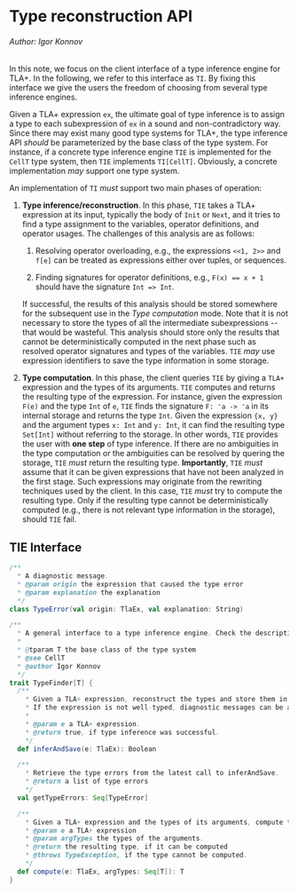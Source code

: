 Type reconstruction API
=======================

###### Author: Igor Konnov

In this note, we focus on the client interface of a type inference engine for TLA+.
In the following, we refer to this interface as ``TI``.
By fixing this interface we give the users the freedom of choosing from several
type inference engines.

Given a TLA+ expression ``ex``, the ultimate goal of type inference is to assign a type
to each subexpression of ``ex`` in a sound and non-contradictory way. Since there may exist
many good type systems for TLA+, the type inference API _should_ be parameterized by the
base class of the type system. For instance, if a concrete type inference engine ``TIE`` is
implemented for the ``CellT`` type system, then ``TIE`` implements ``TI[CellT]``. Obviously,
a concrete implementation _may_ support one type system.

An implementation of ``TI`` _must_ support two main phases of operation:

1. **Type inference/reconstruction**. In this phase, ``TIE`` takes a TLA+ expression
  at its input, typically the body of ``Init`` or ``Next``, and it tries to find a type
  assignment to the variables, operator definitions, and operator usages. The challenges of
  this analysis are as follows:
   
   1. Resolving operator overloading, e.g., the expressions ``<<1, 2>>`` and ``f[e]``
    can be treated as expressions either over tuples, or sequences.
   
   1. Finding signatures for operator definitions, e.g., ``F(x) == x + 1`` should have
    the signature ``Int => Int``.
    
   If successful, the results of this analysis should be stored somewhere for the subsequent use
   in the _Type computation_ mode. Note that it is not necessary to store the types of all the intermediate
   subexpressions -- that would be wasteful. This analysis should store only the results that cannot
   be deterministically computed in the next phase such as resolved operator signatures and types of the variables.
   ``TIE`` _may_ use expression identifiers to save the type information in some storage.
  
1. **Type computation**. In this phase, the client queries ``TIE`` by giving a ``TLA+`` expression
    and the types of its arguments. ``TIE`` computes and returns the resulting type of the expression.
    For instance, given the expression ``F(e)`` and the type ``Int`` of ``e``, ``TIE`` finds the signature
    ``F: 'a -> 'a`` in its internal storage and returns the type ``Int``. Given the expression ``{x, y}``
    and the argument types ``x: Int`` and ``y: Int``, it can find the resulting type ``Set[Int]`` without
    referring to the storage. In other words, ``TIE`` provides the user with **one step** of type inference.
    If there are no ambiguities in the type computation or the ambiguities can be resolved by quering the storage,
    ``TIE`` _must_ return the resulting type. **Importantly**, ``TIE`` _must_ assume that it can be given expressions
    that have not been analyzed in the first stage. Such expressions may originate from the rewriting techniques
    used by the client. In this case, ``TIE`` _must_ try to compute the resulting type. Only if the resulting type
    cannot be deterministically computed (e.g., there is not relevant type information in the storage),
    should ``TIE`` fail.
    
    
## TIE Interface

```scala
/**
  * A diagnostic message.
  * @param origin the expression that caused the type error
  * @param explanation the explanation
  */
class TypeError(val origin: TlaEx, val explanation: String)

/**
  * A general interface to a type inference engine. Check the description in docs/types-api.md.
  *
  * @tparam T the base class of the type system
  * @see CellT
  * @author Igor Konnov
  */
trait TypeFinder[T] {
  /**
    * Given a TLA+ expression, reconstruct the types and store them in an internal storage.
    * If the expression is not well-typed, diagnostic messages can be accessed with getTypeErrors.
    *
    * @param e a TLA+ expression.
    * @return true, if type inference was successful.
    */
  def inferAndSave(e: TlaEx): Boolean

  /**
    * Retrieve the type errors from the latest call to inferAndSave.
    * @return a list of type errors
    */
  val getTypeErrors: Seq[TypeError]

  /**
    * Given a TLA+ expression and the types of its arguments, compute the resulting type, if possible.
    * @param e a TLA+ expression
    * @param argTypes the types of the arguments.
    * @return the resulting type, if it can be computed
    * @throws TypeException, if the type cannot be computed.
    */
  def compute(e: TlaEx, argTypes: Seq[T]): T
}
```    
    
    
    
    
    
    
    